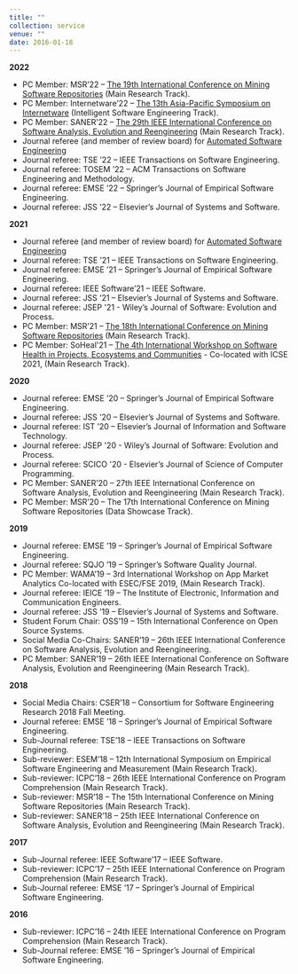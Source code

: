 ```yaml
---
title: ""
collection: service
venue: ""
date: 2016-01-18
---
```

**2022**
* PC Member: MSR’22 – [The 19th International Conference on Mining Software Repositories](https://conf.researchr.org/home/msr-2022) (Main Research Track).
* PC Member: Internetware’22 – [The 13th Asia-Pacific Symposium on Internetware](https://internetware2022.github.io/#home) (Intelligent Software Engineering Track).
* PC Member: SANER’22 – [The 29th IEEE International Conference on Software Analysis, Evolution and Reengineering](https://saner2022.uom.gr/index) (Main Research Track).
* Journal referee (and member of review board) for [Automated Software Engineering](https://www.springer.com/journal/10515/)
* Journal referee: TSE ’22 – IEEE Transactions on Software Engineering.
* Journal referee: TOSEM ’22 – ACM Transactions on Software Engineering and Methodology.
* Journal referee: EMSE ’22 – Springer’s Journal of Empirical Software Engineering.
* Journal referee: JSS ’22 – Elsevier’s Journal of Systems and Software.




**2021**
* Journal referee (and member of review board) for [Automated Software Engineering](https://www.springer.com/journal/10515/)
* Journal referee: TSE ’21 – IEEE Transactions on Software Engineering.
* Journal referee: EMSE ’21 – Springer’s Journal of Empirical Software Engineering.
* Journal referee: IEEE Software’21 – IEEE Software.
* Journal referee: JSS ’21 – Elsevier’s Journal of Systems and Software.
* Journal referee: JSEP '21 - Wiley’s Journal of Software: Evolution and Process.
* PC Member: MSR’21 – [The 18th International Conference on Mining Software Repositories](https://2021.msrconf.org/track/msr-2021-technical-papers#Scope) (Main Research Track).
* PC Member: SoHeal'21 – [The 4th International Workshop on Software Health in Projects, Ecosystems and Communities](https://soheal.github.io/) - Co-located with ICSE 2021, (Main Research Track).

**2020**
* Journal referee: EMSE ’20 – Springer’s Journal of Empirical Software Engineering.
* Journal referee: JSS ’20 – Elsevier’s Journal of Systems and Software.
* Journal referee: IST ’20 – Elsevier’s Journal of Information and Software Technology.
* Journal referee: JSEP '20 - Wiley’s Journal of Software: Evolution and Process.
* Journal referee: SCICO '20 - Elsevier’s Journal of Science of Computer Programming.
* PC Member: SANER’20 – 27th IEEE International Conference on Software Analysis, Evolution and Reengineering (Main Research Track).
* PC Member: MSR’20 – The 17th International Conference on Mining Software Repositories (Data Showcase Track).

**2019**
* Journal referee: EMSE ’19 – Springer’s Journal of Empirical Software Engineering.
* Journal referee: SQJO ’19 – Springer’s Software Quality Journal.
* PC Member: WAMA’19 – 3rd International Workshop on App Market Analytics Co-located with ESEC/FSE 2019, (Main Research Track).
* Journal referee: IEICE ’19 – The Institute of Electronic, Information and Communication Engineers.
* Journal referee: JSS ’19 – Elsevier’s Journal of Systems and Software.
* Student Forum Chair: OSS’19 – 15th International Conference on Open Source Systems.
* Social Media Co-Chairs: SANER’19 – 26th IEEE International Conference on Software Analysis, Evolution and Reengineering.
* PC Member: SANER’19 – 26th IEEE International Conference on Software Analysis, Evolution and Reengineering (Main Research Track).

**2018**
* Social Media Chairs: CSER’18 – Consortium for Software Engineering Research 2018 Fall Meeting.
* Journal referee: EMSE ’18 – Springer’s Journal of Empirical Software Engineering.
* Sub-Journal referee: TSE’18 – IEEE Transactions on Software Engineering.
* Sub-reviewer: ESEM’18 – 12th International Symposium on Empirical Software Engineering and Measurement (Main Research Track).
* Sub-reviewer: ICPC’18 – 26th IEEE International Conference on Program Comprehension (Main Research Track).
* Sub-reviewer: MSR’18 – The 15th International Conference on Mining Software Repositories (Main Research Track).
* Sub-reviewer: SANER’18 – 25th IEEE International Conference on Software Analysis, Evolution and Reengineering (Main Research Track).

**2017**
* Sub-Journal referee: IEEE Software’17 – IEEE Software.
* Sub-reviewer: ICPC’17 – 25th IEEE International Conference on Program Comprehension (Main Research Track).
* Sub-Journal referee: EMSE ’17 – Springer’s Journal of Empirical Software Engineering.

**2016**
* Sub-reviewer: ICPC’16 – 24th IEEE International Conference on Program Comprehension (Main Research Track).
* Sub-Journal referee: EMSE ’16 – Springer’s Journal of Empirical Software Engineering.
